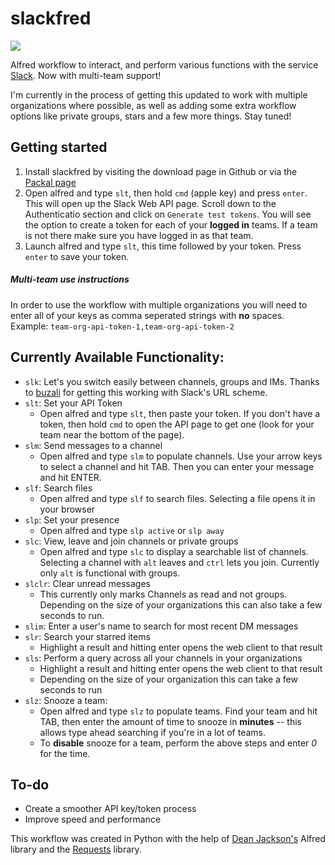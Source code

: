 slackfred
=========

![](http://i.imgur.com/Vy78c78.gif)

Alfred workflow to interact, and perform various functions with the service [Slack](http://slack.com/). Now with multi-team support!

I'm currently in the process of getting this updated to work with multiple organizations where possible, as well as adding some extra workflow options like private groups, stars and a few more things. Stay tuned!

## Getting started
1. Install slackfred by visiting the download page in Github or via the [Packal page](http://www.packal.org/workflow/slackfred)
2. Open alfred and type `slt`, then hold `cmd` (apple key) and press `enter`. This will open up the Slack Web API page. Scroll down to the Authenticatio section and click on `Generate test tokens`. You will see the option to create a token for each of your **logged in** teams. If a team is not there make sure you have logged in as that team.
3. Launch alfred and type `slt`, this time followed by your token. Press `enter` to save your token. 

##### Multi-team use instructions
In order to use the workflow with multiple organizations you will need to enter all of your keys as comma seperated strings with **no** spaces.  
Example: `team-org-api-token-1,team-org-api-token-2`

## Currently Available Functionality:
* `slk`: Let's you switch easily between channels, groups and IMs. Thanks to [buzali](https://github.com/buzali) for getting this working with Slack's URL scheme.
* `slt`: Set your API Token
  * Open alfred and type `slt`, then paste your token. If you don't have a token, then hold `cmd` to open the API page to get one (look for your team near the bottom of the page).
* `slm`: Send messages to a channel
  * Open alfred and type `slm` to populate channels. Use your arrow keys to select a channel and hit TAB. Then you can enter your message and hit ENTER.
* `slf`: Search files
  * Open alfred and type `slf` to search files. Selecting a file opens it in your browser
* `slp`: Set your presence
  * Open alfred and type `slp active` or `slp away`
* `slc`: View, leave and join channels or private groups
  * Open alfred and type `slc` to display a searchable list of channels. Selecting a channel with `alt` leaves and `ctrl` lets you join. Currently only `alt` is functional with groups.
* `slclr`: Clear unread messages
  * This currently only marks Channels as read and not groups. Depending on the size of your organizations this can also take a few seconds to run.
* `slim`: Enter a user's name to search for most recent DM messages
* `slr`: Search your starred items
  * Highlight a result and hitting enter opens the web client to that result
* `sls`: Perform a query across all your channels in your organizations
  * Highlight a result and hitting enter opens the web client to that result
  * Depending on the size of your organization this can take a few seconds to run
* `slz`: Snooze a team:
    * Open alfred and type `slz` to populate teams. Find your team and hit TAB, then enter the amount of time to snooze in **minutes** -- this allows type ahead searching if you're in a lot of teams.
    * To **disable** snooze for a team, perform the above steps and enter *0* for the time.


## To-do
* Create a smoother API key/token process
* Improve speed and performance

This workflow was created in Python with the help of [Dean Jackson's](https://github.com/deanishe/alfred-workflow) Alfred  library and the [Requests](http://docs.python-requests.org/en/latest/) library.
